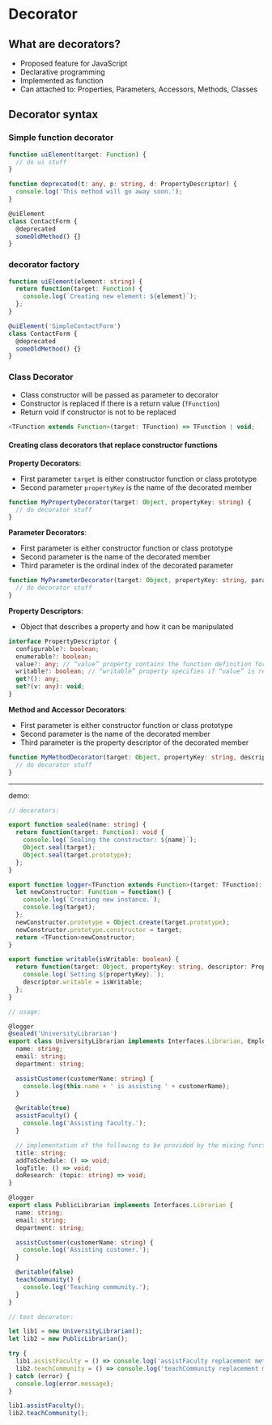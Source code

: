 # Decorator

## What are decorators?

- Proposed feature for JavaScript
- Declarative programming
- Implemented as function
- Can attached to: Properties, Parameters, Accessors, Methods, Classes

## Decorator syntax

### Simple function decorator

```typescript
function uiElement(target: Function) {
  // do ui stuff
}

function deprecated(t: any, p: string, d: PropertyDescriptor) {
  console.log('This method will go away soon.');
}

@uiElement
class ContactForm {
  @deprecated
  someOldMethod() {}
}
```

### decorator factory

```typescript
function uiElement(element: string) {
  return function(target: Function) {
    console.log(`Creating new element: ${element}`);
  };
}

@uiElement('SimpleContactForm')
class ContactForm {
  @deprecated
  someOldMethod() {}
}
```

### Class Decorator

- Class constructor will be passed as parameter to decorator
- Constructor is replaced if there is a return value (`TFunction`)
- Return void if constructor is not to be replaced

```typescript
<TFunction extends Function>(target: TFunction) => TFunction | void;
```

#### Creating class decorators that replace constructor functions

**Property Decorators**:

- First parameter `target` is either constructor function or class prototype
- Second parameter `propertyKey` is the name of the decorated member

```typescript
function MyPropertyDecorator(target: Object, propertyKey: string) {
  // do decorator stuff
}
```

**Parameter Decorators**:

- First parameter is either constructor function or class prototype
- Second parameter is the name of the decorated member
- Third parameter is the ordinal index of the decorated parameter

```typescript
function MyParameterDecorator(target: Object, propertyKey: string, parameterIndex: number) {
  // do decorator stuff
}
```

**Property Descriptors**:

- Object that describes a property and how it can be manipulated

```typescript
interface PropertyDescriptor {
  configurable?: boolean;
  enumerable?: boolean;
  value?: any; // “value” property contains the function definition for class methods
  writable?: boolean; // “writable” property specifies if “value” is rea
  get?(): any;
  set?(v: any): void;
}
```

**Method and Accessor Decorators**:

- First parameter is either constructor function or class prototype
- Second parameter is the name of the decorated member
- Third parameter is the property descriptor of the decorated member

```typescript
function MyMethodDecorator(target: Object, propertyKey: string, descriptor: PropertyDescriptor) {
  // do decorator stuff
}
```

---

demo:

```typescript
// decorators:

export function sealed(name: string) {
  return function(target: Function): void {
    console.log(`Sealing the constructor: ${name}`);
    Object.seal(target);
    Object.seal(target.prototype);
  };
}

export function logger<TFunction extends Function>(target: TFunction): TFunction {
  let newConstructor: Function = function() {
    console.log(`Creating new instance.`);
    console.log(target);
  };
  newConstructor.prototype = Object.create(target.prototype);
  newConstructor.prototype.constructor = target;
  return <TFunction>newConstructor;
}

export function writable(isWritable: boolean) {
  return function(target: Object, propertyKey: string, descriptor: PropertyDescriptor) {
    console.log(`Setting ${propertyKey}.`);
    descriptor.writable = isWritable;
  };
}

// usage:

@logger
@sealed('UniversityLibrarian')
export class UniversityLibrarian implements Interfaces.Librarian, Employee, Researcher {
  name: string;
  email: string;
  department: string;

  assistCustomer(customerName: string) {
    console.log(this.name + ' is assisting ' + customerName);
  }

  @writable(true)
  assistFaculty() {
    console.log('Assisting faculty.');
  }

  // implementation of the following to be provided by the mixing function
  title: string;
  addToSchedule: () => void;
  logTitle: () => void;
  doResearch: (topic: string) => void;
}

@logger
export class PublicLibrarian implements Interfaces.Librarian {
  name: string;
  email: string;
  department: string;

  assistCustomer(customerName: string) {
    console.log('Assisting customer.');
  }

  @writable(false)
  teachCommunity() {
    console.log('Teaching community.');
  }
}

// test decorator:

let lib1 = new UniversityLibrarian();
let lib2 = new PublicLibrarian();

try {
  lib1.assistFaculty = () => console.log('assistFaculty replacement method');
  lib2.teachCommunity = () => console.log('teachCommunity replacement method');
} catch (error) {
  console.log(error.message);
}

lib1.assistFaculty();
lib2.teachCommunity();
```
